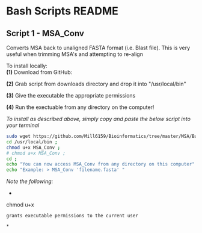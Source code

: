 # Bash Scripts README

## Script 1 - MSA_Conv

Converts MSA back to unaligned FASTA format (i.e. Blast file). This is very useful when trimming MSA's and attempting to re-align  

To install locally:  
**(1)** Download from GitHub: 

**(2)** Grab script from downloads directory and drop it into "/usr/local/bin"

**(3)** Give the executable the appropriate permissions

**(4)** Run the exectuable from any directory on the computer!

*To install as described above, simply copy and paste the below script into your terminal*

```bash
sudo wget https://github.com/Mill6159/Bioinformatics/tree/master/MSA/BashScripts/MSA_Conv -P /usr/local/bin ;
cd /usr/local/bin ;
chmod u+x MSA_Conv ;
# chmod a+x MSA_Conv ;
cd ;
echo "You can now access MSA_Conv from any directory on this computer"
echo "Example: > MSA_Conv 'filename.fasta' "
```

*Note the following:*
* ```bash
chmod u+x
```
grants executable permissions to the current user

* 

